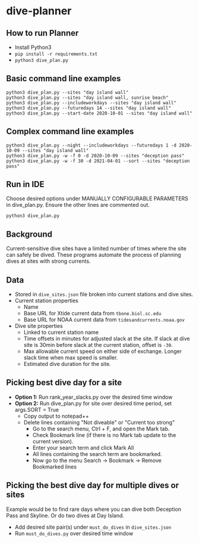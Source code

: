 # dive-planner

## How to run Planner
* Install Python3
* `pip install -r requirements.txt`
* `python3 dive_plan.py`

## Basic command line examples
```$xslt
python3 dive_plan.py --sites "day island wall"
python3 dive_plan.py --sites "day island wall, sunrise beach"
python3 dive_plan.py --includeworkdays --sites "day island wall"
python3 dive_plan.py --futuredays 14 --sites "day island wall"
python3 dive_plan.py --start-date 2020-10-01 --sites "day island wall"
```

## Complex command line examples
```$xslt
python3 dive_plan.py --night --includeworkdays --futuredays 1 -d 2020-10-09 --sites "day island wall"
python3 dive_plan.py -w -f 0 -d 2020-10-09 --sites "deception pass"
python3 dive_plan.py -w -f 30 -d 2021-04-01 --sort --sites "deception pass"
```

## Run in IDE
Choose desired options under MANUALLY CONFIGURABLE PARAMETERS in dive_plan.py.
Ensure the other lines are commented out.
```$xslt
python3 dive_plan.py
```

## Background
Current-sensitive dive sites have a limited number of times where the site can safely be dived.
These programs automate the process of planning dives at sites with strong currents.

## Data
* Stored in `dive_sites.json` file broken into current stations and dive sites.
* Current station properties
    * Name
    * Base URL for Xtide current data from `tbone.biol.sc.edu`
    * Base URL for NOAA current data from `tidesandcurrents.noaa.gov`
* Dive site properties
    * Linked to current station name
    * Time offsets in minutes for adjusted slack at the site. If slack at dive site is 30min before slack
    at the current station, offset is `-30`.
    * Max allowable current speed on either side of exchange. Longer slack time when max speed is smaller.
    * Estimated dive duration for the site.

## Picking best dive day for a site
* **Option 1:** Run rank_year_slacks.py over the desired time window
* **Option 2:** Run dive_plan.py for site over desired time period, set args.SORT = True
  * Copy output to notepad++
  * Delete lines containing "Not diveable" or "Current too strong"
    * Go to the search menu, Ctrl + F, and open the Mark tab.
    * Check Bookmark line (if there is no Mark tab update to the current version). 
    * Enter your search term and click Mark All
    * All lines containing the search term are bookmarked. 
    * Now go to the menu Search → Bookmark → Remove Bookmarked lines

## Picking the best dive day for multiple dives or sites
Example would be to find rare days where you can dive both Deception Pass and Skyline. Or do two dives at Day Island.
* Add desired site pair(s) under `must_do_dives` in `dive_sites.json`
* Run `must_do_dives.py` over desired time window
